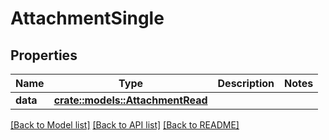 # AttachmentSingle

## Properties

Name | Type | Description | Notes
------------ | ------------- | ------------- | -------------
**data** | [**crate::models::AttachmentRead**](AttachmentRead.md) |  | 

[[Back to Model list]](../README.md#documentation-for-models) [[Back to API list]](../README.md#documentation-for-api-endpoints) [[Back to README]](../README.md)


